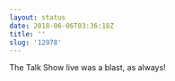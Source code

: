 ```yaml
---
layout: status
date: 2018-06-06T03:36:18Z
title: ''
slug: '12978'
---
```

The Talk Show live was a blast, as always!
